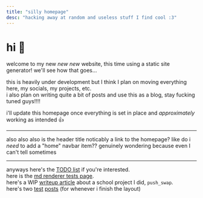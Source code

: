 ```yaml
---
title: "silly homepage"
desc: "hacking away at random and useless stuff I find cool :3"
---
```


# hi :wave:

welcome to my new *new* *new* website, this time using a static site generator! we'll see how that goes...

this is heavily under development but I think I plan on moving everything here, my socials, my projects, etc.  
i also plan on writing quite a bit of posts and use this as a blog, stay fucking tuned guys!!!!

i'll update this homepage once everything is set in place and *approximately* working as intended :+1:

---

also also also is the header title noticably a link to the homepage? like do i *need* to add a "home" navbar item?? genuinely wondering because even I can't tell sometimes

---


anyways here's the [TODO list](./TODO.md) if you're interested.  
here is the [md renderer tests page](./render-tests.md).  
here's a WIP [writeup article](/posts/push-swap.md) about a school project I did, `push_swap`.  
here's two [test](/posts/cool-first-post.md) [posts](/posts/my-second-post.md) (for whenever i finish the layout)